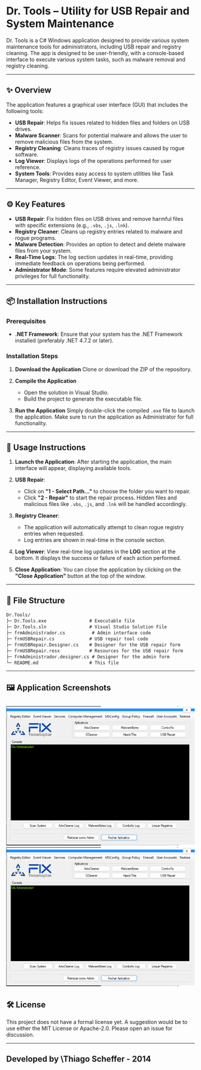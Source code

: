 # Dr. Tools – Utility for USB Repair and System Maintenance

Dr. Tools is a C# Windows application designed to provide various system maintenance tools for administrators, including USB repair and registry cleaning. The app is designed to be user-friendly, with a console-based interface to execute various system tasks, such as malware removal and registry cleaning.

---

## ✨ Overview

The application features a graphical user interface (GUI) that includes the following tools:

* **USB Repair**: Helps fix issues related to hidden files and folders on USB drives.
* **Malware Scanner**: Scans for potential malware and allows the user to remove malicious files from the system.
* **Registry Cleaning**: Cleans traces of registry issues caused by rogue software.
* **Log Viewer**: Displays logs of the operations performed for user reference.
* **System Tools**: Provides easy access to system utilities like Task Manager, Registry Editor, Event Viewer, and more.

---

## ⚙️ Key Features

* **USB Repair**: Fix hidden files on USB drives and remove harmful files with specific extensions (e.g., `.vbs`, `.js`, `.lnk`).
* **Registry Cleaner**: Cleans up registry entries related to malware and rogue programs.
* **Malware Detection**: Provides an option to detect and delete malware files from your system.
* **Real-Time Logs**: The log section updates in real-time, providing immediate feedback on operations being performed.
* **Administrator Mode**: Some features require elevated administrator privileges for full functionality.

---

## 📦 Installation Instructions

### Prerequisites

* **.NET Framework**: Ensure that your system has the .NET Framework installed (preferably .NET 4.7.2 or later).

### Installation Steps

1. **Download the Application**
   Clone or download the ZIP of the repository.

2. **Compile the Application**

   * Open the solution in Visual Studio.
   * Build the project to generate the executable file.

3. **Run the Application**
   Simply double-click the compiled `.exe` file to launch the application. Make sure to run the application as Administrator for full functionality.

---

## 📝 Usage Instructions

1. **Launch the Application**:
   After starting the application, the main interface will appear, displaying available tools.

2. **USB Repair**:

   * Click on **"1 - Select Path..."** to choose the folder you want to repair.
   * Click **"2 - Repair"** to start the repair process. Hidden files and malicious files like `.vbs`, `.js`, and `.lnk` will be handled accordingly.

3. **Registry Cleaner**:

   * The application will automatically attempt to clean rogue registry entries when requested.
   * Log entries are shown in real-time in the console section.

4. **Log Viewer**:
   View real-time log updates in the **LOG** section at the bottom. It displays the success or failure of each action performed.

5. **Close Application**:
   You can close the application by clicking on the **"Close Application"** button at the top of the window.

---

## 📂 File Structure

```
Dr.Tools/
├─ Dr.Tools.exe                # Executable file
├─ Dr.Tools.sln                # Visual Studio Solution File
├─ frmAdministrador.cs          # Admin interface code
├─ frmUSBRepair.cs             # USB repair tool code
├─ frmUSBRepair.Designer.cs    # Designer for the USB repair form
├─ frmUSBRepair.resx           # Resources for the USB repair form
├─ frmAdministrador.designer.cs # Designer for the admin form
└─ README.md                   # This file
```

---

## 🖼️ Application Screenshots

![Application Screenshot](drtoolsmedia.png)
<img src="drtoolsmedia.png" alt="Drtoolapp">
---

## 🛠️ License

This project does not have a formal license yet. A suggestion would be to use either the MIT License or Apache-2.0. Please open an issue for discussion.

---

Developed by \Thiago Scheffer - 2014
---
